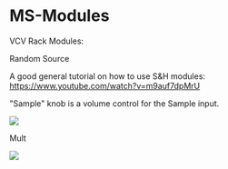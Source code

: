 # MS-Modules
VCV Rack Modules: 


Random Source

A good general tutorial on how to use S&H modules:
https://www.youtube.com/watch?v=m9auf7dpMrU

"Sample" knob is a volume control for the Sample input.



![](https://github.com/Phal-anx/MS-Modules/blob/master/Image/Random%20Source.png)


Mult

![](https://github.com/Phal-anx/MS-Modules/blob/master/Image/Mult.png)
